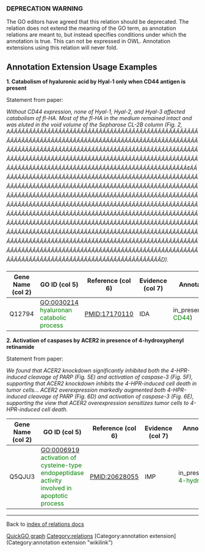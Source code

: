 ### DEPRECATION WARNING

The GO editors have agreed that this relation should be deprecated. The relation does not extend the meaning of the GO term, as annotation relations are meant to, but instead specifies conditions under which the annotation is true. This can not be expressed in OWL. Annotation extensions using this relation will never fold.

Annotation Extension Usage Examples
-----------------------------------

**1. Catabolism of hyaluronic acid by Hyal-1 only when CD44 antigen is present**

Statement from paper:

*Without CD44 expression, none of Hyal-1, Hyal-2, and Hyal-3 affected catabolism of fl-HA. Most of the fl-HA in the medium remained intact and was eluted in the void volume of the Sepharose CL-2B column (Fig. 2, AÃÂÃÂÃÂÃÂÃÂÃÂÃÂÃÂÃÂÃÂÃÂÃÂÃÂÃÂÃÂÃÂÃÂÃÂÃÂÃÂÃÂÃÂÃÂÃÂÃÂÃÂÃÂÃÂÃÂÃÂÃÂÃÂÃÂÃÂÃÂÃÂÃÂÃÂÃÂÃÂÃÂÃÂÃÂÃÂÃÂÃÂÃÂÃÂÃÂÃÂÃÂÃÂÃÂÃÂÃÂÃÂÃÂÃÂÃÂÃÂÃÂÃÂÃÂÃÂÃÂÃÂÃÂÃÂÃÂÃÂÃÂÃÂÃÂÃÂÃÂÃÂÃÂÃÂÃÂÃÂÃÂÃÂÃÂÃÂÃÂÃÂÃÂÃÂÃÂÃÂÃÂÃÂÃÂÃÂÃÂÃÂÃÂÃÂÃÂÃÂÃÂÃÂÃÂÃÂÃÂÃÂÃÂÃÂÃÂÃÂÃÂÃÂÃÂÃÂÃÂÃÂÃÂÃÂÃÂÃÂÃÂÃÂÃÂÃÂÃÂÃÂÃÂÃÂ¢ÃÂÃÂÃÂÃÂÃÂÃÂÃÂÃÂÃÂÃÂÃÂÃÂÃÂÃÂÃÂÃÂÃÂÃÂÃÂÃÂÃÂÃÂÃÂÃÂÃÂÃÂÃÂÃÂÃÂÃÂÃÂÃÂÃÂÃÂÃÂÃÂÃÂÃÂÃÂÃÂÃÂÃÂÃÂÃÂÃÂÃÂÃÂÃÂÃÂÃÂÃÂÃÂÃÂÃÂÃÂÃÂÃÂÃÂÃÂÃÂÃÂÃÂÃÂÃÂÃÂÃÂÃÂÃÂÃÂÃÂÃÂÃÂÃÂÃÂÃÂÃÂÃÂÃÂÃÂÃÂÃÂÃÂÃÂÃÂÃÂÃÂÃÂÃÂÃÂÃÂÃÂÃÂÃÂÃÂÃÂÃÂÃÂÃÂÃÂÃÂÃÂÃÂÃÂÃÂÃÂÃÂÃÂÃÂÃÂÃÂÃÂÃÂÃÂÃÂÃÂÃÂÃÂÃÂÃÂÃÂÃÂÃÂÃÂÃÂÃÂÃÂÃÂÃÂÃÂÃÂÃÂÃÂÃÂÃÂÃÂÃÂÃÂÃÂÃÂÃÂÃÂÃÂÃÂÃÂÃÂÃÂÃÂÃÂÃÂÃÂÃÂÃÂÃÂÃÂÃÂÃÂÃÂÃÂÃÂÃÂÃÂÃÂÃÂÃÂÃÂÃÂÃÂÃÂÃÂÃÂÃÂÃÂÃÂÃÂÃÂÃÂÃÂÃÂÃÂÃÂÃÂÃÂÃÂÃÂÃÂÃÂÃÂÃÂÃÂÃÂÃÂÃÂÃÂÃÂÃÂÃÂÃÂÃÂÃÂÃÂÃÂÃÂÃÂÃÂÃÂÃÂÃÂÃÂÃÂÃÂÃÂÃÂÃÂÃÂÃÂÃÂÃÂÃÂÃÂÃÂÃÂÃÂÃÂÃÂÃÂÃÂÃÂÃÂÃÂÃÂÃÂÃÂÃÂÃÂÃÂÃÂÃÂÃÂÃÂÃÂÃÂÃÂÃÂÃÂÃÂÃÂÃÂÃÂÃÂÃÂÃÂÃÂÃÂÃÂÃÂÃÂD).*

| Gene Name (col 2) | GO ID (col 5)                                                              | Reference (col 6) | Evidence (col 7) | Annotation Extension (col 16)                                            |
|-------------------|----------------------------------------------------------------------------|-------------------|------------------|--------------------------------------------------------------------------|
| Q12794            | <GO:0030214> <span style="color:green">hyaluronan catabolic process</span> | <PMID:17170110>   | IDA              | in\_presence\_of(UniProtKB:P16070 <span style="color:green">CD44</span>) |

**2. Activation of caspases by ACER2 in presence of 4-hydroxyphenyl retinamide**

Statement from paper:

*We found that ACER2 knockdown significantly inhibited both the 4-HPR-induced cleavage of PARP (Fig. 5E) and activation of caspase-3 (Fig. 5F), supporting that ACER2 knockdown inhibits the 4-HPR-induced cell death in tumor cells... ACER2 overexpression markedly augmented both 4-HPR-induced cleavage of PARP (Fig. 6D) and activation of caspase-3 (Fig. 6E), supporting the view that ACER2 overexpression sensitizes tumor cells to 4-HPR-induced cell death.*

| Gene Name (col 2) | GO ID (col 5)                                                                                                                  | Reference (col 6) | Evidence (col 7) | Annotation Extension (col 16)                                                             |
|-------------------|--------------------------------------------------------------------------------------------------------------------------------|-------------------|------------------|-------------------------------------------------------------------------------------------|
| Q5QJU3            | <GO:0006919> <span style="color:green">activation of cysteine-type endopeptidase activity involved in apoptotic process</span> | <PMID:20628055>   | IMP              | in\_presence\_of(CHEBI:42588 <span style="color:green">4-hydroxyphenyl retinamide</span>) |

------------------------------------------------------------------------

Back to [index of relations docs](https://github.com/geneontology/annotation_extensions/tree/master/doc)

[QuickGO graph](www.ebi.ac.uk/QuickGO/AnnotationExtensionRelations.html)
<Category:relations> [Category:annotation extension](Category:annotation extension "wikilink")
